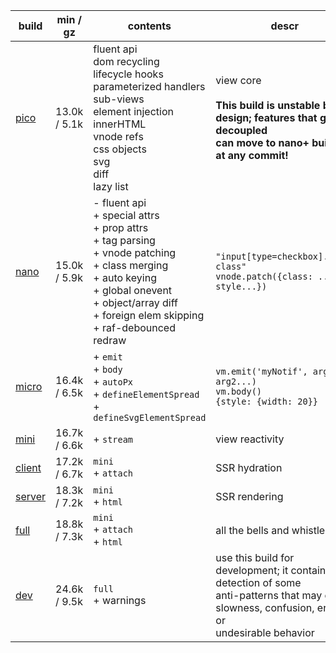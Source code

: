 | build       | min / gz     | contents                                                                                                                                                                                                                 | descr                                                                                                                                                |
| ----------- | ------------ | ------------------------------------------------------------------------------------------------------------------------------------------------------------------------------------------------------------------------ | ---------------------------------------------------------------------------------------------------------------------------------------------------- |
| [pico][1]   | 13.0k / 5.1k | fluent api<br>dom recycling<br>lifecycle hooks<br>parameterized handlers<br>sub-views<br>element injection<br>innerHTML<br>vnode refs<br>css objects<br>svg<br>diff<br>lazy list<br>                                     | view core<br><br>**This build is unstable by design; features that get decoupled<br>can move to nano+ builds at any commit!**                        |
| [nano][2]   | 15.0k / 5.9k | - fluent api<br>+ special attrs<br>+ prop attrs<br>+ tag parsing<br>+ vnode patching<br>+ class merging<br>+ auto keying<br>+ global onevent<br>+ object/array diff<br>+ foreign elem skipping<br>+ raf-debounced redraw | `"input[type=checkbox].some-class"`<br>`vnode.patch({class: ..., style...})`                                                                         |
| [micro][3]  | 16.4k / 6.5k | + `emit`<br> + `body`<br> + `autoPx`<br> + `defineElementSpread`<br> + `defineSvgElementSpread`<br>                                                                                                                      | `vm.emit('myNotif', arg1, arg2...)`<br>`vm.body()`<br>`{style: {width: 20}}`                                                                         |
| [mini][4]   | 16.7k / 6.6k | + `stream`<br>                                                                                                                                                                                                           | view reactivity                                                                                                                                      |
| [client][5] | 17.2k / 6.7k | `mini`<br> + `attach`<br>                                                                                                                                                                                                | SSR hydration                                                                                                                                        |
| [server][6] | 18.3k / 7.2k | `mini`<br> + `html`<br>                                                                                                                                                                                                  | SSR rendering                                                                                                                                        |
| [full][7]   | 18.8k / 7.3k | `mini`<br> + `attach`<br> + `html`<br>                                                                                                                                                                                   | all the bells and whistles                                                                                                                           |
| [dev][8]    | 24.6k / 9.5k | `full`<br> + warnings<br>                                                                                                                                                                                                | use this build for development; it contains detection of some<br>anti-patterns that may cause slowness, confusion, errors or<br>undesirable behavior |

[1]: https://github.com/domvm/domvm/blob/3.x-stable/dist/pico/domvm.pico.min.js
[2]: https://github.com/domvm/domvm/blob/3.x-stable/dist/nano/domvm.nano.min.js
[3]: https://github.com/domvm/domvm/blob/3.x-stable/dist/micro/domvm.micro.min.js
[4]: https://github.com/domvm/domvm/blob/3.x-stable/dist/mini/domvm.mini.min.js
[5]: https://github.com/domvm/domvm/blob/3.x-stable/dist/client/domvm.client.min.js
[6]: https://github.com/domvm/domvm/blob/3.x-stable/dist/server/domvm.server.min.js
[7]: https://github.com/domvm/domvm/blob/3.x-stable/dist/full/domvm.full.min.js
[8]: https://github.com/domvm/domvm/blob/3.x-stable/dist/dev/domvm.dev.min.js